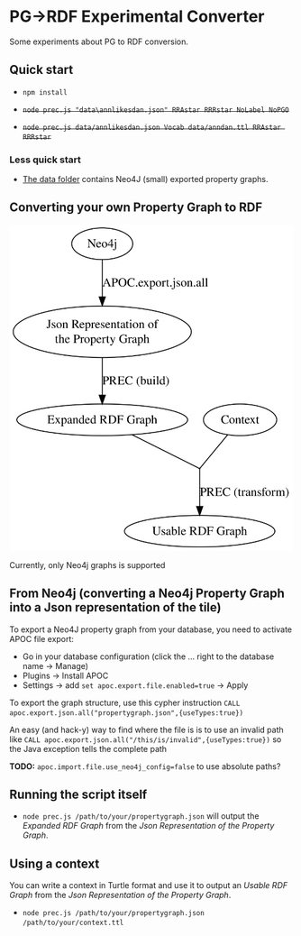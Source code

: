 # PG->RDF Experimental Converter

Some experiments about PG to RDF conversion.

## Quick start

- `npm install`

- ~~`node prec.js "data\annlikesdan.json" RRAstar RRRstar NoLabel NoPGO`~~
- ~~`node prec.js data/annlikesdan.json Vocab data/anndan.ttl RRAstar RRRstar`~~

### Less quick start

- [The data folder](data) contains Neo4J (small) exported property graphs.

## Converting your own Property Graph to RDF

![](doc/general_procesS.svg)

Currently, only Neo4j graphs is supported

## From Neo4j (converting a Neo4j Property Graph into a Json representation of the tile)

To export a Neo4J property graph from your database, you need to activate APOC file export:
- Go in your database configuration (click the ... right to the database name -> Manage)
- Plugins -> Install APOC
- Settings -> add `set apoc.export.file.enabled=true` -> Apply

To export the graph structure, use this cypher instruction
`CALL apoc.export.json.all("propertygraph.json",{useTypes:true})`

An easy (and hack-y) way to find where the file is is to use an invalid path like
`CALL apoc.export.json.all("/this/is/invalid",{useTypes:true})`
so the Java exception tells the complete path

**TODO:** `apoc.import.file.use_neo4j_config=false` to use absolute paths?

## Running the script itself

- `node prec.js /path/to/your/propertygraph.json` will output the *Expanded RDF Graph*
from the *Json Representation of the Property Graph*.

## Using a context

You can write a context in Turtle format and use it to output an *Usable RDF Graph*
from the *Json Representation of the Property Graph*.

- `node prec.js /path/to/your/propertygraph.json /path/to/your/context.ttl`


